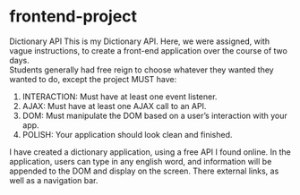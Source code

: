 # frontend-project
Dictionary API
This is my Dictionary API.
Here, we were assigned, with vague instructions, to create a front-end application over the course of two days.  
Students generally had free reign to choose whatever they wanted they wanted to do, except the project MUST have:

1. INTERACTION: Must have at least one event listener.
2. AJAX: Must have at least one AJAX call to an API.
3. DOM: Must manipulate the DOM based on a user’s interaction with your app.
4. POLISH: Your application should look clean and finished.

I have created a dictionary application, using a free API I found online.
In the application, users can type in any english word, and information will be appended to the DOM and display on the screen.
There external links, as well as a navigation bar.
 
